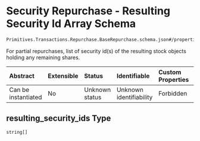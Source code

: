 # Security Repurchase - Resulting Security Id Array Schema

```txt
Primitives.Transactions.Repurchase.BaseRepurchase.schema.json#/properties/resulting_security_ids
```

For partial repurchases, list of security id(s) of the resulting stock objects holding any remaining shares.

| Abstract            | Extensible | Status         | Identifiable            | Custom Properties | Additional Properties | Access Restrictions | Defined In                                                                                                                       |
| :------------------ | :--------- | :------------- | :---------------------- | :---------------- | :-------------------- | :------------------ | :------------------------------------------------------------------------------------------------------------------------------- |
| Can be instantiated | No         | Unknown status | Unknown identifiability | Forbidden         | Allowed               | none                | [BaseRepurchase.schema.json*](../../schema/primitives/transactions/repurchase/BaseRepurchase.schema.json "open original schema") |

## resulting_security_ids Type

`string[]`
